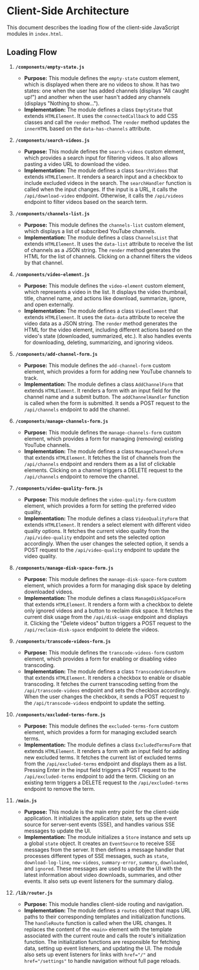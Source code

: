 # Client-Side Architecture

This document describes the loading flow of the client-side JavaScript modules in `index.html`.

## Loading Flow

1.  **`/components/empty-state.js`**

    - **Purpose:** This module defines the `empty-state` custom element, which is displayed when there are no videos to show. It has two states: one when the user has added channels (displays "All caught up!") and another when the user hasn't added any channels (displays "Nothing to show...").
    - **Implementation:** The module defines a class `EmptyState` that extends `HTMLElement`. It uses the `connectedCallback` to add CSS classes and call the `render` method. The `render` method updates the `innerHTML` based on the `data-has-channels` attribute.

2.  **`/components/search-videos.js`**

    - **Purpose:** This module defines the `search-videos` custom element, which provides a search input for filtering videos. It also allows pasting a video URL to download the video.
    - **Implementation:** The module defines a class `SearchVideos` that extends `HTMLElement`. It renders a search input and a checkbox to include excluded videos in the search. The `searchHandler` function is called when the input changes. If the input is a URL, it calls the `/api/download-video` endpoint. Otherwise, it calls the `/api/videos` endpoint to filter videos based on the search term.

3.  **`/components/channels-list.js`**

    - **Purpose:** This module defines the `channels-list` custom element, which displays a list of subscribed YouTube channels.
    - **Implementation:** The module defines a class `ChannelsList` that extends `HTMLElement`. It uses the `data-list` attribute to receive the list of channels as a JSON string. The `render` method generates the HTML for the list of channels. Clicking on a channel filters the videos by that channel.

4.  **`/components/video-element.js`**

    - **Purpose:** This module defines the `video-element` custom element, which represents a video in the list. It displays the video thumbnail, title, channel name, and actions like download, summarize, ignore, and open externally.
    - **Implementation:** The module defines a class `VideoElement` that extends `HTMLElement`. It uses the `data-data` attribute to receive the video data as a JSON string. The `render` method generates the HTML for the video element, including different actions based on the video's state (downloaded, summarized, etc.). It also handles events for downloading, deleting, summarizing, and ignoring videos.

5.  **`/components/add-channel-form.js`**

    - **Purpose:** This module defines the `add-channel-form` custom element, which provides a form for adding new YouTube channels to track.
    - **Implementation:** The module defines a class `AddChannelForm` that extends `HTMLElement`. It renders a form with an input field for the channel name and a submit button. The `addChannelHandler` function is called when the form is submitted. It sends a POST request to the `/api/channels` endpoint to add the channel.

6.  **`/components/manage-channels-form.js`**

    - **Purpose:** This module defines the `manage-channels-form` custom element, which provides a form for managing (removing) existing YouTube channels.
    - **Implementation:** The module defines a class `ManageChannelsForm` that extends `HTMLElement`. It fetches the list of channels from the `/api/channels` endpoint and renders them as a list of clickable elements. Clicking on a channel triggers a DELETE request to the `/api/channels` endpoint to remove the channel.

7.  **`/components/video-quality-form.js`**

    - **Purpose:** This module defines the `video-quality-form` custom element, which provides a form for setting the preferred video quality.
    - **Implementation:** The module defines a class `VideoQualityForm` that extends `HTMLElement`. It renders a select element with different video quality options. It fetches the current video quality from the `/api/video-quality` endpoint and sets the selected option accordingly. When the user changes the selected option, it sends a POST request to the `/api/video-quality` endpoint to update the video quality.

8.  **`/components/manage-disk-space-form.js`**

    - **Purpose:** This module defines the `manage-disk-space-form` custom element, which provides a form for managing disk space by deleting downloaded videos.
    - **Implementation:** The module defines a class `ManageDiskSpaceForm` that extends `HTMLElement`. It renders a form with a checkbox to delete only ignored videos and a button to reclaim disk space. It fetches the current disk usage from the `/api/disk-usage` endpoint and displays it. Clicking the "Delete videos" button triggers a POST request to the `/api/reclaim-disk-space` endpoint to delete the videos.

9.  **`/components/transcode-videos-form.js`**

    - **Purpose:** This module defines the `transcode-videos-form` custom element, which provides a form for enabling or disabling video transcoding.
    - **Implementation:** The module defines a class `TranscodeVideosForm` that extends `HTMLElement`. It renders a checkbox to enable or disable transcoding. It fetches the current transcoding setting from the `/api/transcode-videos` endpoint and sets the checkbox accordingly. When the user changes the checkbox, it sends a POST request to the `/api/transcode-videos` endpoint to update the setting.

10. **`/components/excluded-terms-form.js`**

    - **Purpose:** This module defines the `excluded-terms-form` custom element, which provides a form for managing excluded search terms.
    - **Implementation:** The module defines a class `ExcludedTermsForm` that extends `HTMLElement`. It renders a form with an input field for adding new excluded terms. It fetches the current list of excluded terms from the `/api/excluded-terms` endpoint and displays them as a list. Pressing Enter in the input field triggers a POST request to the `/api/excluded-terms` endpoint to add the term. Clicking on an existing term triggers a DELETE request to the `/api/excluded-terms` endpoint to remove the term.

11. **`/main.js`**

    - **Purpose:** This module is the main entry point for the client-side application. It initializes the application state, sets up the event source for server-sent events (SSE), and handles various SSE messages to update the UI.
    - **Implementation:** The module initializes a `Store` instance and sets up a global `state` object. It creates an `EventSource` to receive SSE messages from the server. It then defines a message handler that processes different types of SSE messages, such as `state`, `download-log-line`, `new-videos`, `summary-error`, `summary`, `downloaded`, and `ignored`. These messages are used to update the UI with the latest information about video downloads, summaries, and other events. It also sets up event listeners for the summary dialog.

12. **`/lib/router.js`**

    - **Purpose:** This module handles client-side routing and navigation.
    - **Implementation:** The module defines a `routes` object that maps URL paths to their corresponding templates and initialization functions. The `handleRoute` function is called when the URL changes. It replaces the content of the `<main>` element with the template associated with the current route and calls the route's initialization function. The initialization functions are responsible for fetching data, setting up event listeners, and updating the UI. The module also sets up event listeners for links with `href="/"` and `href="/settings"` to handle navigation without full page reloads.
